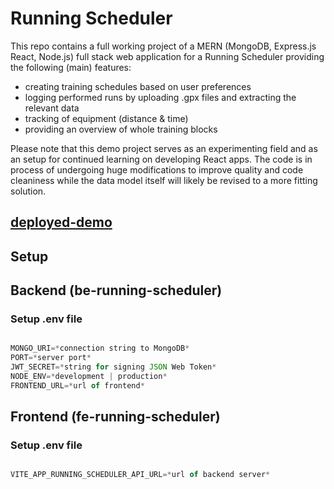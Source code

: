 # Running Scheduler

This repo contains a full working project of a MERN (MongoDB, Express.js React, Node.js) full stack web application for a Running Scheduler providing the following (main) features:
  - creating training schedules based on user preferences
  - logging performed runs by uploading .gpx files and extracting the relevant data
  - tracking of equipment (distance & time)
  - providing an overview of whole training blocks

Please note that this demo project serves as an experimenting field and as an setup for continued learning on developing React apps.
The code is in process of undergoing huge modifications to improve quality and code cleaniness while the data model itself will likely be revised to a more fitting solution.

## [deployed-demo](https://www.runningjournal.online)


## Setup
## Backend (be-running-scheduler)
### Setup .env file

```js

MONGO_URI=*connection string to MongoDB*
PORT=*server port*
JWT_SECRET=*string for signing JSON Web Token*
NODE_ENV=*development | production*
FRONTEND_URL=*url of frontend*

```
## Frontend (fe-running-scheduler)
### Setup .env file

```js

VITE_APP_RUNNING_SCHEDULER_API_URL=*url of backend server*

```


